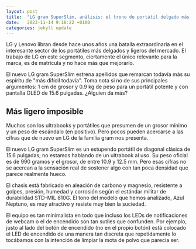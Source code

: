 ```yaml
---
layout: post
title:  "LG gram SuperSlim, análisis: el trono de portátil delgado más potente está a su alcance'"
date:   2023-11-14 9:18:22 +0100
categories: jekyll update
---
```

LG y Lenovo libran desde hace unos años una batalla extraordinaria en el interesante sector de los portátiles más delgados y ligeros del mercado. El trabajo de LG en este segmento, ciertamente el único relevante para la marca, es de matrícula y no hace más que mejorarlo.

El nuevo LG gram SuperSlim estrena apellidos que remarcan todavía más su espíritu de "más difícil todavía". Toma nota si no de sus principales argumentos: 1 cm de grosor y 0.9 kg de peso para un portátil potente y con pantalla OLED de 15.6 pulgadas. ¿Alguien da más?


## Más ligero imposible
Muchos son los ultrabooks y portátiles que presumen de un grosor mínimo y un peso de escándalo (en positivo). Pero pocos pueden acercarse a las cifras que de nuevo un LG de la familia gram nos presenta.

El nuevo LG gram SuperSlim es un estupendo portátil de diagonal clásica de 15.6 pulgadas; no estamos hablando de un ultrabook al uso. Su peso oficial es de 990 gramos y el grosor, de entre 10.9 y 12.5 mm. Pero esas cifras no se acercan a la sensación real de sostener algo con tan poca densidad que parece realmente hueco.

El chasis está fabricado en aleación de carbono y magnesio, resistente a golpes, presión, humedad y corrosión según el estándar militar de durabilidad STD-MIL 810G. El tono del modelo que hemos analizado, Azul Neptuno, es muy atractivo y resiste muy bien la suciedad.

El equipo es tan minimalista en todo que incluso los LEDs de notificaciones de webcam o el de encendido son tan sutiles que confunden. Por ejemplo, justo al lado del botón de encendido (no en el propio botón) está colocado el LED de encendido de una manera tan discreta que repetidamente lo tocábamos con la intención de limpiar la mota de polvo que parecía ser.

